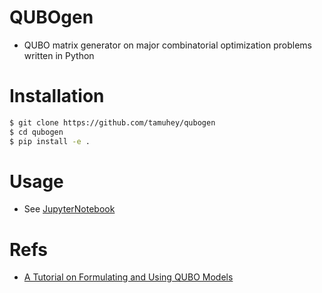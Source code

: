 # QUBOgen

- QUBO matrix generator on major combinatorial optimization problems written in Python

# Installation

```bash
$ git clone https://github.com/tamuhey/qubogen
$ cd qubogen
$ pip install -e .
```

# Usage

- See [JupyterNotebook](qubo.ipynb)

# Refs

- [A Tutorial on Formulating and Using QUBO Models](http://meta-analytics.net/references/QUBO%20Tutorial%20%20Version%201-4.pdf)